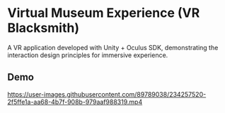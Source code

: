# Virtual Museum Experience (VR Blacksmith)
A VR application developed with Unity + Oculus SDK, demonstrating the interaction design principles for immersive experience.

## Demo
https://user-images.githubusercontent.com/89789038/234257520-2f5ffe1a-aa68-4b7f-908b-979aaf988319.mp4
